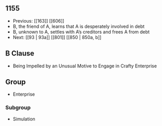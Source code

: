 ## 1155
- Previous: [[163]] [[606]] 
- B, the friend of A, learns that A is desperately involved in debt
- B, unknown to A, settles with A’s creditors and frees A from debt
- Next: [[93 | 93a]] [[801]] [[850 | 850a, b]] 

## B Clause
- Being Impelled by an Unusual Motive to Engage in Crafty Enterprise

## Group
- Enterprise

### Subgroup
- Simulation

